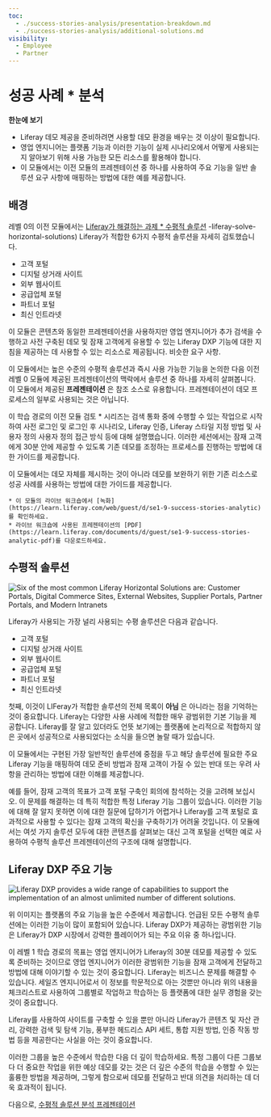 ```yaml
---
toc:
  - ./success-stories-analysis/presentation-breakdown.md
  - ./success-stories-analysis/additional-solutions.md
visibility:
  - Employee
  - Partner
---
```

# 성공 사례 * 분석

**한눈에 보기**

* Liferay 데모 제공을 준비하려면 사용할 데모 환경을 배우는 것 이상이 필요합니다.
* 영업 엔지니어는 플랫폼 기능과 이러한 기능이 실제 시나리오에서 어떻게 사용되는지 알아보기 위해 사용 가능한 모든 리소스를 활용해야 합니다.
* 이 모듈에서는 이전 모듈의 프레젠테이션 중 하나를 사용하여 주요 기능을 일반 솔루션 요구 사항에 매핑하는 방법에 대한 예를 제공합니다.

## 배경

레벨 0의 이전 모듈에서는 [Liferay가 해결하는 과제 * 수평적 솔루션](https://learn.liferay.com/web/guest/w/courses/판매-liferay/level-0/what-challenges-does) -liferay-solve-horizontal-solutions) Liferay가 적합한 6가지 수평적 솔루션을 자세히 검토했습니다.

* 고객 포털
* 디지털 상거래 사이트
* 외부 웹사이트
* 공급업체 포털
* 파트너 포털
* 최신 인트라넷

이 모듈은 콘텐츠와 동일한 프레젠테이션을 사용하지만 영업 엔지니어가 추가 검색을 수행하고 사전 구축된 데모 및 잠재 고객에게 유용할 수 있는 Liferay DXP 기능에 대한 지침을 제공하는 데 사용할 수 있는 리소스로 제공됩니다. 비슷한 요구 사항.

이 모듈에서는 높은 수준의 수평적 솔루션과 즉시 사용 가능한 기능을 논의한 다음 이전 레벨 0 모듈에 제공된 프레젠테이션의 맥락에서 솔루션 중 하나를 자세히 살펴봅니다. 이 모듈에서 제공된 **프레젠테이션** 은 참조 소스로 유용합니다. 프레젠테이션이 데모 프로세스의 일부로 사용되는 것은 아닙니다.

이 학습 경로의 이전 모듈 검토 * 시리즈는 검색 통화 중에 수행할 수 있는 작업으로 시작하여 사전 로그인 및 로그인 후 시나리오, Liferay 인증, Liferay 스타일 지정 방법 및 사용자 정의 사용자 정의 접근 방식 등에 대해 설명했습니다. 이러한 세션에서는 잠재 고객에게 30분 안에 제공할 수 있도록 기존 데모를 조정하는 프로세스를 진행하는 방법에 대한 가이드를 제공합니다.

이 모듈에서는 데모 자체를 제시하는 것이 아니라 데모를 보완하기 위한 기존 리소스로 성공 사례를 사용하는 방법에 대한 가이드를 제공합니다.

```{note}
* 이 모듈의 라이브 워크숍에서 [녹화](https://learn.liferay.com/web/guest/d/se1-9-success-stories-analytic)를 확인하세요.
* 라이브 워크숍에 사용된 프레젠테이션의 [PDF](https://learn.liferay.com/documents/d/guest/se1-9-success-stories-analytic-pdf)를 다운로드하세요.
```

## 수평적 솔루션

![Six of the most common Liferay Horizontal Solutions are: Customer Portals, Digital Commerce Sites, External Websites, Supplier Portals, Partner Portals, and Modern Intranets](./success-stories-analysis/images/01.png)

Liferay가 사용되는 가장 널리 사용되는 수평 솔루션은 다음과 같습니다.

* 고객 포털
* 디지털 상거래 사이트
* 외부 웹사이트
* 공급업체 포털
* 파트너 포털
* 최신 인트라넷

첫째, 이것이 LIFeray가 적합한 솔루션의 전체 목록이 **아님** 은 아니라는 점을 기억하는 것이 중요합니다. Liferay는 다양한 사용 사례에 적합한 매우 광범위한 기본 기능을 제공합니다. Liferay를 잘 알고 있더라도 언뜻 보기에는 플랫폼에 논리적으로 적합하지 않은 곳에서 성공적으로 사용되었다는 소식을 들으면 놀랄 때가 있습니다.

이 모듈에서는 구현된 가장 일반적인 솔루션에 중점을 두고 해당 솔루션에 필요한 주요 Liferay 기능을 매핑하여 데모 준비 방법과 잠재 고객이 가질 수 있는 반대 또는 우려 사항을 관리하는 방법에 대한 이해를 제공합니다.

예를 들어, 잠재 고객의 목표가 고객 포털 구축인 회의에 참석하는 것을 고려해 보십시오. 이 문제를 해결하는 데 특히 적합한 특정 Liferay 기능 그룹이 있습니다. 이러한 기능에 대해 잘 알지 못하면 이에 대한 질문에 답하기가 어렵거나 Liferay를 고객 포털로 효과적으로 사용할 수 있다는 잠재 고객의 확신을 구축하기가 어려울 것입니다. 이 모듈에서는 여섯 가지 솔루션 모두에 대한 콘텐츠를 살펴보는 대신 고객 포털을 선택한 예로 사용하여 수평적 솔루션 프레젠테이션의 구조에 대해 설명합니다.

## Liferay DXP 주요 기능

![Liferay DXP provides a wide range of capabilities to support the implementation of an almost unlimited number of different solutions.](./success-stories-analysis/images/02.png)

위 이미지는 플랫폼의 주요 기능을 높은 수준에서 제공합니다. 언급된 모든 수평적 솔루션에는 이러한 기능이 많이 포함되어 있습니다. Liferay DXP가 제공하는 광범위한 기능은 Liferay가 DXP 시장에서 강력한 플레이어가 되는 주요 이유 중 하나입니다.

이 레벨 1 학습 경로의 목표는 영업 엔지니어가 Liferay의 30분 데모를 제공할 수 있도록 준비하는 것이므로 영업 엔지니어가 이러한 광범위한 기능을 잠재 고객에게 전달하고 방법에 대해 이야기할 수 있는 것이 중요합니다. Liferay는 비즈니스 문제를 해결할 수 있습니다. 세일즈 엔지니어로서 이 정보를 학문적으로 아는 것뿐만 아니라 위의 내용을 체크리스트로 사용하여 그룹별로 작업하고 학습하는 등 플랫폼에 대한 실무 경험을 갖는 것이 중요합니다.

Liferay를 사용하여 사이트를 구축할 수 있을 뿐만 아니라 Liferay가 콘텐츠 및 자산 관리, 강력한 검색 및 탐색 기능, 풍부한 헤드리스 API 세트, 통합 지원 방법, 인증 작동 방법 등을 제공한다는 사실을 아는 것이 중요합니다.

이러한 그룹을 높은 수준에서 학습한 다음 더 깊이 학습하세요. 특정 그룹이 다른 그룹보다 더 중요한 작업을 위한 예상 데모를 갖는 것은 더 깊은 수준의 학습을 수행할 수 있는 훌륭한 방법을 제공하며, 그렇게 함으로써 데모를 전달하고 반대 의견을 처리하는 데 더욱 효과적이 됩니다.

다음으로, [수평적 솔루션 분석 프레젠테이션](./success-stories-analytic/presentation-breakdown.md)
